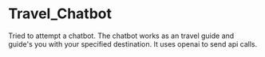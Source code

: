 # Travel_Chatbot

Tried to attempt a chatbot.
The chatbot works as an travel guide and guide's you with your specified destination.
It uses openai to send api calls.
